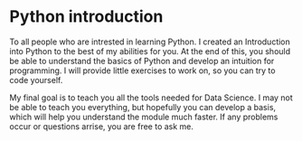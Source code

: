 # Python introduction
To all people who are intrested in learning Python.
I created an Introduction into Python to the best of my abilities for you.
At the end of this, you should be able to understand the basics of Python and develop an intuition for programming.
I will provide little exercises to work on, so you can try to code yourself.

My final goal is to teach you all the tools needed for Data Science.
I may not be able to teach you everything, but hopefully you can develop a basis, which will help you understand the module much faster.
If any problems occur or questions arrise, you are free to ask me.